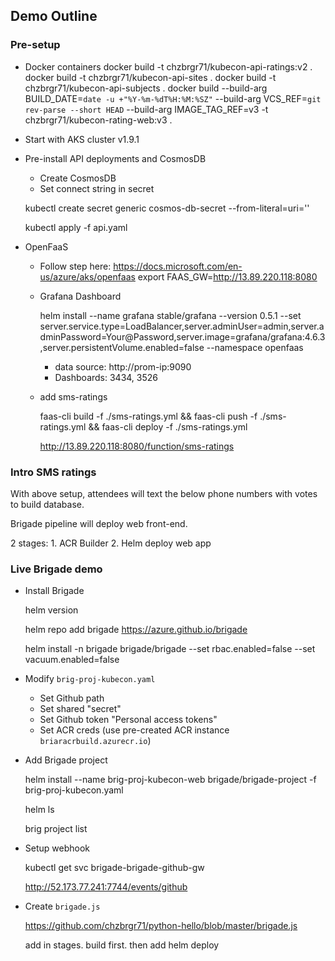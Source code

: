 ## Demo Outline

### Pre-setup
- Docker containers
    docker build -t chzbrgr71/kubecon-api-ratings:v2 .
    docker build -t chzbrgr71/kubecon-api-sites .
    docker build -t chzbrgr71/kubecon-api-subjects .
    docker build --build-arg BUILD_DATE=`date -u +"%Y-%m-%dT%H:%M:%SZ"` --build-arg VCS_REF=`git rev-parse --short HEAD` --build-arg IMAGE_TAG_REF=v3 -t chzbrgr71/kubecon-rating-web:v3 .

- Start with AKS cluster v1.9.1

- Pre-install API deployments and CosmosDB
    * Create CosmosDB
    * Set connect string in secret

    kubectl create secret generic cosmos-db-secret --from-literal=uri=''

    kubectl apply -f api.yaml

- OpenFaaS 
    * Follow step here: https://docs.microsoft.com/en-us/azure/aks/openfaas 
    export FAAS_GW=http://13.89.220.118:8080

    * Grafana Dashboard

        helm install --name grafana stable/grafana --version 0.5.1 --set server.service.type=LoadBalancer,server.adminUser=admin,server.adminPassword=Your@Password,server.image=grafana/grafana:4.6.3,server.persistentVolume.enabled=false --namespace openfaas
        
        * data source: http://prom-ip:9090 
        * Dashboards: 3434, 3526

    * add sms-ratings 
        
        faas-cli build -f ./sms-ratings.yml && faas-cli push -f ./sms-ratings.yml && faas-cli deploy -f ./sms-ratings.yml

        http://13.89.220.118:8080/function/sms-ratings

### Intro SMS ratings

With above setup, attendees will text the below phone numbers with votes to build database. 

Brigade pipeline will deploy web front-end.

2 stages:
    1. ACR Builder
    2. Helm deploy web app


### Live Brigade demo

- Install Brigade

    helm version

    helm repo add brigade https://azure.github.io/brigade

    helm install -n brigade brigade/brigade --set rbac.enabled=false --set vacuum.enabled=false

- Modify `brig-proj-kubecon.yaml`
    - Set Github path
    - Set shared "secret"
    - Set Github token "Personal access tokens"
    - Set ACR creds (use pre-created ACR instance `briaracrbuild.azurecr.io`)

- Add Brigade project

    helm install --name brig-proj-kubecon-web brigade/brigade-project -f brig-proj-kubecon.yaml

    helm ls

    brig project list

- Setup webhook

    kubectl get svc brigade-brigade-github-gw

    http://52.173.77.241:7744/events/github

- Create `brigade.js` 

    https://github.com/chzbrgr71/python-hello/blob/master/brigade.js

    add in stages. build first. then add helm deploy


